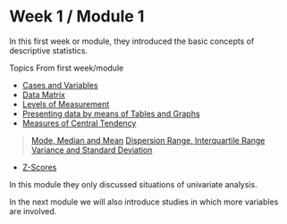 # Week 1 / Module 1
In this first week or module, they introduced the basic concepts of descriptive statistics.

Topics From first week/module
* [Cases and Variables]()
* [Data Matrix]()
* [Levels of Measurement]()
* [Presenting data by means of Tables and Graphs]()
* [Measures of Central Tendency]()
> [Mode, Median and Mean]()
> [Dispersion Range, Interquartile Range]()
> [Variance and Standard Deviation]()
* [Z-Scores]()

In this module they only discussed situations of univariate analysis.

In the next module we will also introduce studies in which more variables are involved.

